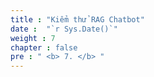 ```yaml
---
title : "Kiểm thử RAG Chatbot"
date :  "`r Sys.Date()`" 
weight : 7 
chapter : false
pre : " <b> 7. </b> "
---
```

